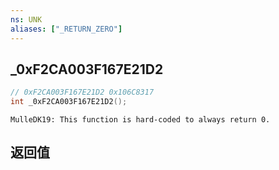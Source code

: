 ```yaml
---
ns: UNK
aliases: ["_RETURN_ZERO"]
---
```

## _0xF2CA003F167E21D2

```c
// 0xF2CA003F167E21D2 0x106C8317
int _0xF2CA003F167E21D2();
```

```
MulleDK19: This function is hard-coded to always return 0.  
```

## 返回值
